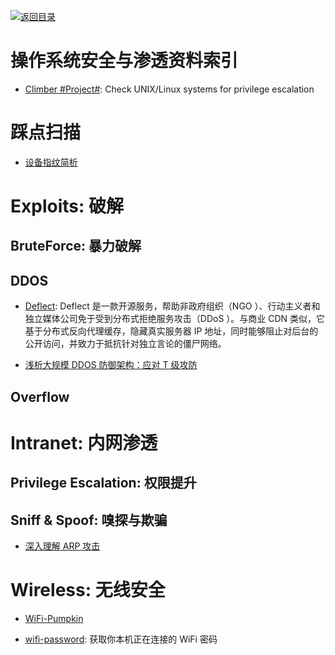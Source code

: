 [![返回目录](https://parg.co/UGo)](https://parg.co/b4z) 
 


# 操作系统安全与渗透资料索引

* [Climber #Project#](https://github.com/raffaele-forte/climber): Check UNIX/Linux systems for privilege escalation

# 踩点扫描

* [设备指纹简析](http://drops.wooyun.org/tips/14727)

# Exploits: 破解

## BruteForce: 暴力破解

## DDOS

* [Deflect](https://deflect.ca/#en): Deflect 是一款开源服务，帮助非政府组织（NGO ）、行动主义者和独立媒体公司免于受到分布式拒绝服务攻击（DDoS ）。与商业 CDN 类似，它基于分布式反向代理缓存，隐藏真实服务器 IP 地址，同时能够阻止对后台的公开访问，并致力于抵抗针对独立言论的僵尸网络。

- [浅析大规模 DDOS 防御架构：应对 T 级攻防](http://mp.weixin.qq.com/s?__biz=MzAwNjQwNzU2NQ==&mid=400299276&idx=1&sn=e132a62a492b1139edf9acae115932a4&scene=23&srcid=1107fxqJm1ylDDLN7xZRgmdH#rd)

## Overflow

# Intranet: 内网渗透

## Privilege Escalation: 权限提升

## Sniff & Spoof: 嗅探与欺骗

* [深入理解 ARP 攻击](http://mp.weixin.qq.com/s?__biz=MzIxMjAzMDA1MQ==&mid=2648945722&idx=1&sn=7306ded16b3f56cc33c13fea07834acc&chksm=8f5b5336b82cda20bb9dd4c4bca7da357dd6fe7ffa3ae8711a0ce02e3731de1fc14715487ee8#rd)

# Wireless: 无线安全

* [WiFi-Pumpkin](https://github.com/P0cL4bs/WiFi-Pumpkin)

* [wifi-password](https://github.com/rauchg/wifi-password): 获取你本机正在连接的 WiFi 密码
